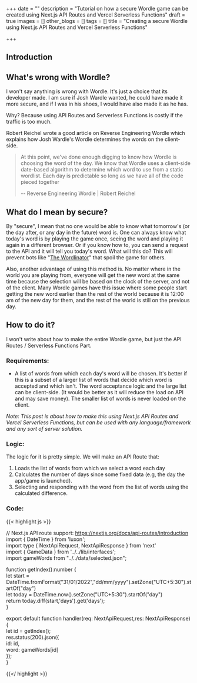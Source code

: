 +++
date = ""
description = "Tutorial on how a secure Wordle game can be created using Next.js API Routes and Vercel Serverless Functions"
draft = true
images = []
other_blogs = []
tags = []
title = "Creating a secure Wordle using Next.js API Routes and Vercel Serverless Functions"

+++
## Introduction

## What's wrong with Wordle?

I won't say anything is wrong with Wordle. It's just a choice that its developer made. I am sure if Josh Wardle wanted, he could have made it more secure, and if I was in his shoes, I would have also made it as he has.

Why? Because using API Routes and Serverless Functions is costly if the traffic is too much.

Robert Reichel wrote a good article on Reverse Engineering Wordle which explains how Josh Wardle's Wordle determines the words on the client-side.

> At this point, we've done enough digging to know how Wordle is choosing the word of the day. We know that Wordle uses a client-side date-based algorithm to determine which word to use from a static wordlist. Each day is predictable so long as we have all of the code pieced together
>
> \-- Reverse Engineering Wordle | Robert Reichel

## What do I mean by secure?

By "secure", I mean that no one would be able to know what tomorrow's (or the day after, or any day in the future) word is. One can always know what today's word is by playing the game once, seeing the word and playing it again in a different browser. Or if you know how to, you can send a request to the API and it will tell you today's word. What will this do? This will prevent bots like "[The Wordlinator](https://www.thegamer.com/wordle-twitter-bot-the-wordlinator-spoler/)" that spoil the game for others.

Also, another advantage of using this method is. No matter where in the world you are playing from, everyone will get the new word at the same time because the selection will be based on the clock of the server, and not of the client. Many Wordle games have this issue where some people start getting the new word earlier than the rest of the world because it is 12:00 am of the new day for them, and the rest of the world is still on the previous day.

## How to do it?

I won't write about how to make the entire Wordle game, but just the API Routes / Serverless Functions Part.

### Requirements:

* A list of words from which each day's word will be chosen. It's better if this is a subset of a larger list of words that decide which word is accepted and which isn't. The word acceptance logic and the large list can be client-side. (It would be better as it will reduce the load on API and may save money). The smaller list of words is never loaded on the client.

_Note: This post is about how to make this using Next.js API Routes and Vercel Serverless Functions, but can be used with any language/framework and any sort of server solution._

### Logic:

The logic for it is pretty simple. We will make an API Route that:

1. Loads the list of words from which we select a word each day
2. Calculates the number of days since some fixed data (e.g, the day the app/game is launched).
3. Selecting and responding with the word from the list of words using the calculated difference.

### Code:

{{< highlight js >}}

// Next.js API route support: https://nextjs.org/docs/api-routes/introduction  
import { DateTime } from 'luxon';  
import type { NextApiRequest, NextApiResponse } from 'next'  
import { GameData } from '../../lib/interfaces';  
import gameWords from "../../data/selected.json";

  
function getIndex():number {  
let start = DateTime.fromFormat("31/01/2022","dd/mm/yyyy").setZone("UTC+5:30").startOf("day")  
let today = DateTime.now().setZone("UTC+5:30").startOf("day")  
return today.diff(start,'days').get('days');  
}

export default function handler(req: NextApiRequest,res: NextApiResponse<GameData>) {  
let id = getIndex();  
res.status(200).json({  
id: id,  
 word: gameWords\[id\]  
});  
}

{{</ highlight >}}